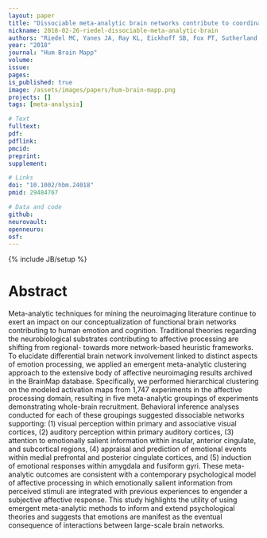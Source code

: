 ```yaml
---
layout: paper
title: "Dissociable meta-analytic brain networks contribute to coordinated emotional processing"
nickname: 2018-02-26-riedel-dissociable-meta-analytic-brain
authors: "Riedel MC, Yanes JA, Ray KL, Eickhoff SB, Fox PT, Sutherland MT, Laird AR"
year: "2018"
journal: "Hum Brain Mapp"
volume:
issue:
pages:
is_published: true
image: /assets/images/papers/hum-brain-mapp.png
projects: []
tags: [meta-analysis]

# Text
fulltext:
pdf:
pdflink:
pmcid:
preprint:
supplement:

# Links
doi: "10.1002/hbm.24018"
pmid: 29484767

# Data and code
github:
neurovault:
openneuro:
osf:
---
```

{% include JB/setup %}

# Abstract

Meta-analytic techniques for mining the neuroimaging literature continue to exert an impact on our conceptualization of functional brain networks contributing to human emotion and cognition. Traditional theories regarding the neurobiological substrates contributing to affective processing are shifting from regional- towards more network-based heuristic frameworks. To elucidate differential brain network involvement linked to distinct aspects of emotion processing, we applied an emergent meta-analytic clustering approach to the extensive body of affective neuroimaging results archived in the BrainMap database. Specifically, we performed hierarchical clustering on the modeled activation maps from 1,747 experiments in the affective processing domain, resulting in five meta-analytic groupings of experiments demonstrating whole-brain recruitment. Behavioral inference analyses conducted for each of these groupings suggested dissociable networks supporting: (1) visual perception within primary and associative visual cortices, (2) auditory perception within primary auditory cortices, (3) attention to emotionally salient information within insular, anterior cingulate, and subcortical regions, (4) appraisal and prediction of emotional events within medial prefrontal and posterior cingulate cortices, and (5) induction of emotional responses within amygdala and fusiform gyri. These meta-analytic outcomes are consistent with a contemporary psychological model of affective processing in which emotionally salient information from perceived stimuli are integrated with previous experiences to engender a subjective affective response. This study highlights the utility of using emergent meta-analytic methods to inform and extend psychological theories and suggests that emotions are manifest as the eventual consequence of interactions between large-scale brain networks.
